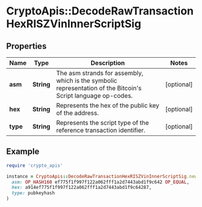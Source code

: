 # CryptoApis::DecodeRawTransactionHexRISZVinInnerScriptSig

## Properties

| Name | Type | Description | Notes |
| ---- | ---- | ----------- | ----- |
| **asm** | **String** | The asm strands for assembly, which is the symbolic representation of the Bitcoin&#39;s Script language op-codes. | [optional] |
| **hex** | **String** | Represents the hex of the public key of the address. | [optional] |
| **type** | **String** | Represents the script type of the reference transaction identifier. | [optional] |

## Example

```ruby
require 'crypto_apis'

instance = CryptoApis::DecodeRawTransactionHexRISZVinInnerScriptSig.new(
  asm: OP_HASH160 ef775f1f997f122a062fff1a2d7443abd1f9c642 OP_EQUAL,
  hex: a914ef775f1f997f122a062fff1a2d7443abd1f9c64287,
  type: pubkeyhash
)
```

